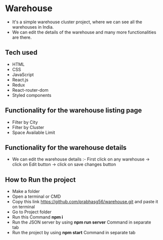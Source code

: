 
# Warehouse

* It's a simple warehouse cluster project, where we can see all the warehouses in India.
* We can edit the details of the warehouse and many more functionalities are there.

## Tech used
* HTML
* CSS
* JavaScript
* React.js
* Redux
* React-router-dom
* Styled components

## Functionality for the warehouse listing page
* Filter by City
* Filter by Cluster
* Space Available Limit 

## Functionality for the warehouse details
* We can edit the warehouse details :- First click on any warehouse -> click on Edit button -> click on save changes button


## How to Run the project
* Make a folder
* Open a terminal or CMD
* Copy this link https://github.com/prabhasg56/warehouse.git  and paste it on terminal
* Go to Project folder
* Run this Command  **npm i**
* Run the JSON server by using **npm run server** Command in separate tab
* Run the project by using **npm start** Command in separate tab






